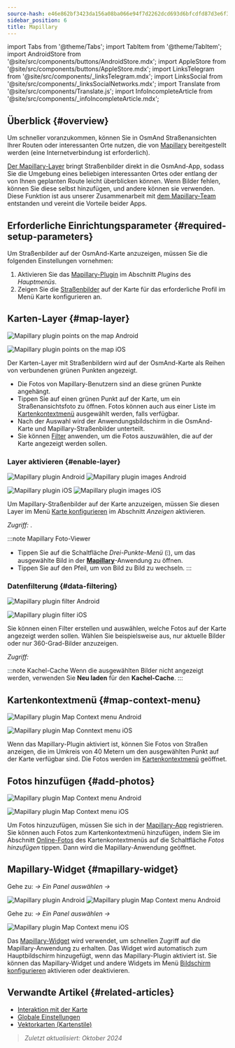 ```yaml
---
source-hash: e46e862bf3423da156a08ba066e94f7d2262dcd693d6bfcdfd87d3e6f3328253
sidebar_position: 6
title: Mapillary
---
```

import Tabs from '@theme/Tabs';
import TabItem from '@theme/TabItem';
import AndroidStore from '@site/src/components/buttons/AndroidStore.mdx';
import AppleStore from '@site/src/components/buttons/AppleStore.mdx';
import LinksTelegram from '@site/src/components/_linksTelegram.mdx';
import LinksSocial from '@site/src/components/_linksSocialNetworks.mdx';
import Translate from '@site/src/components/Translate.js';
import InfoIncompleteArticle from '@site/src/components/_infoIncompleteArticle.mdx';



## Überblick {#overview}

Um schneller voranzukommen, können Sie in OsmAnd Straßenansichten Ihrer Routen oder interessanten Orte nutzen, die von [Mapillary](https://www.mapillary.com/) bereitgestellt werden (eine Internetverbindung ist erforderlich).

[Der Mapillary-Layer](https://www.mapillary.com/) bringt Straßenbilder direkt in die OsmAnd-App, sodass Sie die Umgebung eines beliebigen interessanten Ortes oder entlang der von Ihnen geplanten Route leicht überblicken können. Wenn Bilder fehlen, können Sie diese selbst hinzufügen, und andere können sie verwenden. Diese Funktion ist aus unserer Zusammenarbeit mit [dem Mapillary-Team](https://www.mapillary.com/about) entstanden und vereint die Vorteile beider Apps.


## Erforderliche Einrichtungsparameter {#required-setup-parameters}

Um Straßenbilder auf der OsmAnd-Karte anzuzeigen, müssen Sie die folgenden Einstellungen vornehmen:

1. Aktivieren Sie das [Mapillary-Plugin](../plugins/#enable--disable) im Abschnitt *Plugins* des *Hauptmenüs*.
2. Zeigen Sie die [Straßenbilder](#enable-layer) auf der Karte für das erforderliche Profil im Menü Karte konfigurieren an.


## Karten-Layer {#map-layer}

<Tabs groupId="operating-systems">

<TabItem value="android" label="Android">

![Mapillary plugin points on the map Android](@site/static/img/plugins/mapillary/mapillary_plugin_points_android.png)

</TabItem>

<TabItem value="ios" label="iOS">

![Mapillary plugin points on the map iOS](@site/static/img/plugins/mapillary/mapillary_plugin_points_ios.png)

</TabItem>

</Tabs>

Der Karten-Layer mit Straßenbildern wird auf der OsmAnd-Karte als Reihen von verbundenen grünen Punkten angezeigt.

- Die Fotos von Mapillary-Benutzern sind an diese grünen Punkte angehängt.
- Tippen Sie auf einen grünen Punkt auf der Karte, um ein Straßenansichtsfoto zu öffnen. Fotos können auch aus einer Liste im [Kartenkontextmenü](#map-context-menu) ausgewählt werden, falls verfügbar.
- Nach der Auswahl wird der Anwendungsbildschirm in die OsmAnd-Karte und Mapillary-Straßenbilder unterteilt.
- Sie können [Filter](#data-filtering) anwenden, um die Fotos auszuwählen, die auf der Karte angezeigt werden sollen.


### Layer aktivieren {#enable-layer}

<Tabs groupId="operating-systems">

<TabItem value="android" label="Android">

![Mapillary plugin Android](@site/static/img/plugins/mapillary/mapilary_enable_layer_1_andr.png) ![Mapillary plugin images Android](@site/static/img/plugins/mapillary/mapilary_enable_layer_2_andr.png)

</TabItem>

<TabItem value="ios" label="iOS">

![Mapillary plugin iOS](@site/static/img/plugins/mapillary/Mapilary_street_level_imagery_ios.png) ![Mapillary plugin images iOS](@site/static/img/plugins/mapillary/mapillary_plugin_images_ios.png)

</TabItem>

</Tabs>

Um Mapillary-Straßenbilder auf der Karte anzuzeigen, müssen Sie diesen Layer im Menü [Karte konfigurieren](../map/configure-map-menu.md) im Abschnitt *Anzeigen* aktivieren.

*Zugriff: <Translate ids="shared_string_menu,configure_map,street_level_imagery"/>*.

:::note Mapillary Foto-Viewer

- Tippen Sie auf die Schaltfläche *Drei-Punkte-Menü* (&#8285;), um das ausgewählte Bild in der [**Mapillary**](https://www.mapillary.com/mobile-apps)-Anwendung zu öffnen.
- Tippen Sie auf den Pfeil, um von Bild zu Bild zu wechseln.
:::


### Datenfilterung {#data-filtering}

<Tabs groupId="operating-systems">

<TabItem value="android" label="Android">

![Mapillary plugin filter Android](@site/static/img/plugins/mapillary/mapillary_config_map_filter_andr.png)

</TabItem>

<TabItem value="ios" label="iOS">

![Mapillary plugin filter iOS](@site/static/img/plugins/mapillary/mapillary_plugin_filter_ios.png)

</TabItem>

</Tabs>

Sie können einen Filter erstellen und auswählen, welche Fotos auf der Karte angezeigt werden sollen. Wählen Sie beispielsweise aus, nur aktuelle Bilder oder nur 360-Grad-Bilder anzuzeigen.

*Zugriff: <Translate ids="shared_string_menu,configure_map,street_level_imagery"/>*

:::note Kachel-Cache
Wenn die ausgewählten Bilder nicht angezeigt werden, verwenden Sie **Neu laden** für den **Kachel-Cache**.
:::


## Kartenkontextmenü {#map-context-menu}

<Tabs groupId="operating-systems">

<TabItem value="android" label="Android">

![Mapillary plugin Map Context menu Android](@site/static/img/plugins/mapillary/mapillary_plugin_context_menu_android.png)

</TabItem>

<TabItem value="ios" label="iOS">

![Mapillary plugin Map Conntext menu iOS](@site/static/img/plugins/mapillary/mapillary_plugin_context_menu_ios.png)

</TabItem>

</Tabs>

Wenn das Mapillary-Plugin aktiviert ist, können Sie Fotos von Straßen anzeigen, die im Umkreis von 40 Metern um den ausgewählten Punkt auf der Karte verfügbar sind. Die Fotos werden im [Kartenkontextmenü](../map/map-context-menu.md#online-photos) geöffnet.


## Fotos hinzufügen {#add-photos}

<Tabs groupId="operating-systems">

<TabItem value="android" label="Android">

![Mapillary plugin Map Context menu Android](@site/static/img/plugins/mapillary/mapillary_add_photos_andr.png)

</TabItem>

<TabItem value="ios" label="iOS">

![Mapillary plugin Map Context menu iOS](@site/static/img/plugins/mapillary/mapillary_add_photos_ios.png)

</TabItem>

</Tabs>

Um Fotos hinzuzufügen, müssen Sie sich in der [Mapillary-App](https://www.mapillary.com/mobile-apps) registrieren. Sie können auch Fotos zum Kartenkontextmenü hinzufügen, indem Sie im Abschnitt [Online-Fotos](../map/map-context-menu.md#online-photos) des Kartenkontextmenüs auf die Schaltfläche *Fotos hinzufügen* tippen. Dann wird die Mapillary-Anwendung geöffnet.


## Mapillary-Widget {#mapillary-widget}

<Tabs groupId="operating-systems">

<TabItem value="android" label="Android">

Gehe zu: *<Translate android="true" ids="shared_string_menu,map_widget_config,shared_string_widgets"/> → Ein Panel auswählen → <Translate android="true" ids="mapillary"/>*

![Mapillary plugin Android](@site/static/img/plugins/mapillary/mapillary_widget_1_andr.png) ![Mapillary plugin Map Context menu Android](@site/static/img/plugins/mapillary/mapillary_widget_2_andr.png)

</TabItem>

<TabItem value="ios" label="iOS">

Gehe zu: *<Translate ios="true" ids="shared_string_menu,layer_map_appearance,shared_string_widgets"/> → Ein Panel auswählen → <Translate ios="true" ids="mapillary"/>*

![Mapillary plugin Map Context menu iOS](@site/static/img/plugins/mapillary/mapillary_app_activation_ios.png)

</TabItem>

</Tabs>

Das [Mapillary-Widget](../widgets/info-widgets.md#mapillary-widget) wird verwendet, um schnellen Zugriff auf die Mapillary-Anwendung zu erhalten. Das Widget wird automatisch zum Hauptbildschirm hinzugefügt, wenn das Mapillary-Plugin aktiviert ist. Sie können das Mapillary-Widget und andere Widgets im Menü [Bildschirm konfigurieren](../widgets/configure-screen.md) aktivieren oder deaktivieren.


## Verwandte Artikel {#related-articles}

- [Interaktion mit der Karte](../../user/map/interact-with-map.md)
- [Globale Einstellungen](../../user/personal/global-settings.md)
- [Vektorkarten (Kartenstile)](../../user/map/vector-maps.md)

> *Zuletzt aktualisiert: Oktober 2024*